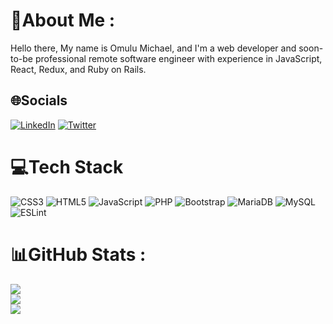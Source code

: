 # 💫About Me :
Hello there, My name is Omulu Michael, and I'm a web developer and soon-to-be professional remote software engineer with experience in JavaScript, React, Redux, and Ruby on Rails.


## 🌐Socials
[![LinkedIn](https://img.shields.io/badge/LinkedIn-%230077B5.svg?logo=linkedin&logoColor=white)](https://www.linkedin.com/in/ugochukwu-omulu-b9697663/) [![Twitter](https://img.shields.io/badge/Twitter-%231DA1F2.svg?logo=Twitter&logoColor=white)](https://twitter.com/omulum) 

# 💻Tech Stack
![CSS3](https://img.shields.io/badge/css3-%231572B6.svg?style=for-the-badge&logo=css3&logoColor=white) ![HTML5](https://img.shields.io/badge/html5-%23E34F26.svg?style=for-the-badge&logo=html5&logoColor=white) ![JavaScript](https://img.shields.io/badge/javascript-%23323330.svg?style=for-the-badge&logo=javascript&logoColor=%23F7DF1E) ![PHP](https://img.shields.io/badge/php-%23777BB4.svg?style=for-the-badge&logo=php&logoColor=white) ![Bootstrap](https://img.shields.io/badge/bootstrap-%23563D7C.svg?style=for-the-badge&logo=bootstrap&logoColor=white) ![MariaDB](https://img.shields.io/badge/MariaDB-003545?style=for-the-badge&logo=mariadb&logoColor=white) ![MySQL](https://img.shields.io/badge/mysql-%2300f.svg?style=for-the-badge&logo=mysql&logoColor=white) ![ESLint](https://img.shields.io/badge/ESLint-4B3263?style=for-the-badge&logo=eslint&logoColor=white)
# 📊GitHub Stats :
![](https://github-readme-stats.vercel.app/api?username=Mikelobi&theme=radical&hide_border=false&include_all_commits=false&count_private=false)<br/>
![](https://github-readme-streak-stats.herokuapp.com/?user=Mikelobi&theme=radical&hide_border=false)<br/>
![](https://github-readme-stats.vercel.app/api/top-langs/?username=Mikelobi&theme=radical&hide_border=false&include_all_commits=false&count_private=false&layout=compact)
